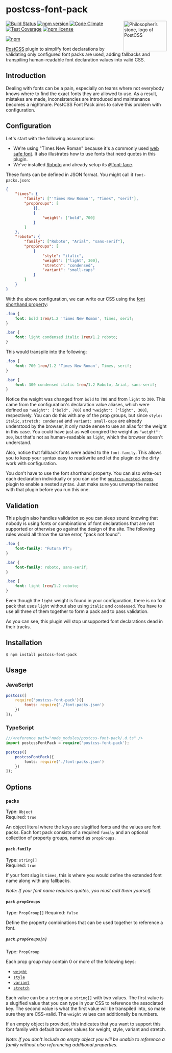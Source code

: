 # postcss-font-pack

<img align="right" width="135" height="95"
     title="Philosopher’s stone, logo of PostCSS"
     src="http://postcss.github.io/postcss/logo-leftp.png">

[![Build Status](https://travis-ci.org/jedmao/postcss-font-pack.svg?branch=master)](https://travis-ci.org/jedmao/postcss-font-pack)
[![npm version](https://badge.fury.io/js/postcss-font-pack.svg)](http://badge.fury.io/js/postcss-font-pack)
[![Code Climate](https://codeclimate.com/github/jedmao/postcss-font-pack/badges/gpa.svg)](https://codeclimate.com/github/jedmao/postcss-font-pack)
[![Test Coverage](https://codeclimate.com/github/jedmao/postcss-font-pack/badges/coverage.svg)](https://codeclimate.com/github/jedmao/postcss-font-pack)
[![npm license](http://img.shields.io/npm/l/postcss-font-pack.svg?style=flat-square)](https://www.npmjs.org/package/postcss-font-pack)

[![npm](https://nodei.co/npm/postcss-font-pack.svg?downloads=true)](https://nodei.co/npm/postcss-font-pack/)

[PostCSS](https://github.com/postcss/postcss) plugin to simplify font declarations by validating only configured font packs are used, adding fallbacks and transpiling human-readable font declaration values into valid CSS.

## Introduction

Dealing with fonts can be a pain, especially on teams where not everybody knows where to find the exact fonts they are allowed to use. As a result, mistakes are made, inconsistencies are introduced and maintenance becomes a nightmare. PostCSS Font Pack aims to solve this problem with configuration.

## Configuration

Let's start with the following assumptions:
- We're using "Times New Roman" because it's a commonly used [web safe font](http://www.w3schools.com/cssref/css_websafe_fonts.asp). It also illustrates how to use fonts that need quotes in this plugin.
- We've installed [Roboto](http://www.fontsquirrel.com/fonts/roboto?q%5Bterm%5D=roboto&q%5Bsearch_check%5D=Y) and already setup its [@font-face](https://developer.mozilla.org/en-US/docs/Web/CSS/@font-face).

These fonts can be defined in JSON format. You might call it `font-packs.json`:

```json
{
	"times": {
		"family": ["'Times New Roman'", "Times", "serif"],
		"propGroups": [
			{},
			{
				"weight": ["bold", 700]
			}
		]
	},
	"roboto": {
		"family": ["Roboto", "Arial", "sans-serif"],
		"propGroups": [
			{
				"style": "italic",
				"weight": ["light", 300],
				"stretch": "condensed",
				"variant": "small-caps"
			}
		]
	}
}
```

With the above configuration, we can write our CSS using the [font shorthand property](https://developer.mozilla.org/en-US/docs/Web/CSS/font):

```css
.foo {
	font: bold 1rem/1.2 'Times New Roman', Times, serif;
}

.bar {
	font: light condensed italic 1rem/1.2 roboto;
}
```

This would transpile into the following:

```css
.foo {
	font: 700 1rem/1.2 'Times New Roman', Times, serif;
}

.bar {
	font: 300 condensed italic 1rem/1.2 Roboto, Arial, sans-serif;
}
```

Notice the weight was changed from `bold` to `700` and from `light` to `300`. This came from the configuration's declaration value aliases, which were defined as `"weight": ["bold", 700]` and `"weight": ["light", 300]`, respectively. You can do this with any of the prop groups, but since `style: italic`, `stretch: condensed` and `variant: small-caps` are already understood by the browser, it only made sense to use an alias for the weight in this case. You could have just as well congired the weight as `"weight": 300`, but that's not as human-readable as `light`, which the browser doesn't understand.

Also, notice that fallback fonts were added to the `font-family`. This allows you to keep your syntax easy to read/write and let the plugin do the dirty work with configuration.

You don't have to use the font shorthand property. You can also write-out each declaration individually or you can use the [`postcss-nested-props`](https://github.com/jedmao/postcss-nested-props) plugin to enable a nested syntax. Just make sure you unwrap the nested with that plugin before you run this one.

## Validation

This plugin also handles validation so you can sleep sound knowing that nobody is using fonts or combinations of font declarations that are not supported or otherwise go against the design of the site. The following rules would all throw the same error, "pack not found":

```css
.foo {
	font-family: "Futura PT";
}

.bar {
	font-family: roboto, sans-serif;
}

.baz {
	font: light 1rem/1.2 roboto;
}
```

Even though the `light` weight is found in your configuration, there is no font pack that uses `light` without also using `italic` and `condensed`. You have to use all three of them together to form a pack and to pass validation.

As you can see, this plugin will stop unsupported font declarations dead in their tracks.

## Installation

```
$ npm install postcss-font-pack
```

## Usage

### JavaScript

```js
postcss([
	require('postcss-font-pack')({
		fonts: require('./font-packs.json')
	})
]);
```

### TypeScript

```ts
///<reference path="node_modules/postcss-font-pack/.d.ts" />
import postcssFontPack = require('postcss-font-pack');

postcss([
	postcssFontPack({
		fonts: require('./font-packs.json')
	})
]);
```

## Options

### `packs`

Type: `Object`  
Required: `true`

An object literal where the keys are slugified fonts and the values are font packs. Each font pack consists of a required `family` and an optional collection of property groups, named as `propGroups`.

#### `pack.family`

Type: `string[]`  
Required: `true`

If your font slug is `times`, this is where you would define the extended font name along with any fallbacks.

_Note: If your font name requires quotes, you must add them yourself._

#### `pack.propGroups`

Type: `PropGroup[]`
Required: `false`

Define the property combinations that can be used together to reference a font.

##### `pack.propGroups[n]`

Type: `PropGroup`

Each prop group may contain 0 or more of the following keys:
- [`weight`](https://developer.mozilla.org/en-US/docs/Web/CSS/font-style)
- [`style`](https://developer.mozilla.org/en-US/docs/Web/CSS/font-style)
- [`variant`](https://developer.mozilla.org/en-US/docs/Web/CSS/font-variant)
- [`stretch`](https://developer.mozilla.org/en-US/docs/Web/CSS/font-stretch)

Each value can be a `string` or a `string[]` with two values. The first value is a slugified value that you can type in your CSS to reference the associated key. The second value is what the first value will be transpiled into, so make sure they are CSS-valid. The `weight` values can additionally be numbers.

If an empty object is provided, this indicates that you want to support this font family with default browser values for weight, style, variant and stretch.

_Note: If you don't include an empty object you will be unable to reference a family without also referencing additional properties._
